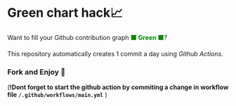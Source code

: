 # Green chart hack📈

Want to fill your Github contribution graph <strong><span style="color:#080">🟩 Green 🟩</span></strong>?

This repository automatically creates 1 commit a day using <i>Github Actions</i>.

### Fork and Enjoy 🍴
(**!Dont forget to start the github action by commiting a change in workflow file `/.github/workflows/main.yml`** )
